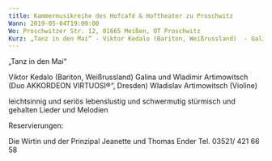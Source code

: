 ```yaml
---
title: Kammermusikreihe des Hofcafé & Hoftheater zu Proschwitz
Wann: 2019-05-04T19:00:00
Wo: Proschwitzer Str. 12, 01665 Meißen, OT Proschwitz
Kurz: „Tanz in den Mai“ - Viktor Kedalo (Bariton, Weißrussland)  - Galina und Wladimir Artimowitsch (Duo  AKKORDEON VIRTUOSI<sup style=font-size:.9em; line-height:2em;>®</sup>“, Dresden) - Wladislav Artimowitsch (Violine)
---
```


„Tanz in den Mai“

Viktor Kedalo (Bariton, Weißrussland) 
Galina und Wladimir Artimowitsch (Duo  AKKORDEON VIRTUOSI®“, Dresden)
Wladislav Artimowitsch (Violine)

leichtsinnig  und seriös
lebenslustig und schwermutig 
stürmisch und gehalten
Lieder und Melodien 


Reservierungen:

Die Wirtin und der Prinzipal Jeanette und Thomas Ender
Tel. 03521/ 421 66 58